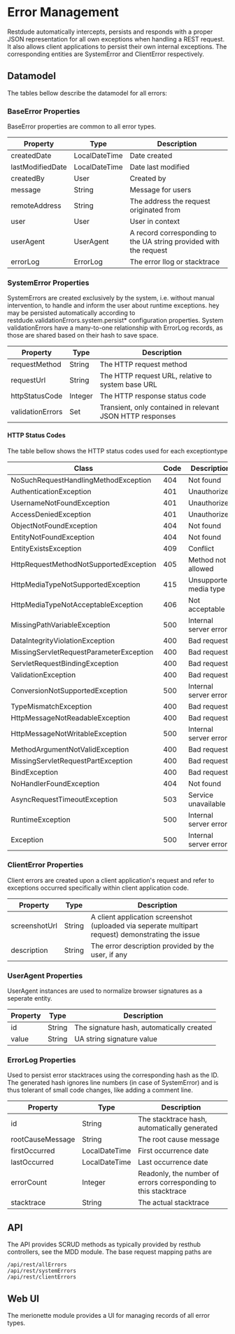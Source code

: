 # Error Management

Restdude automatically intercepts, persists and responds with a proper JSON representation for all own exceptions when handling a REST request. It also allows client applications to persist their own internal exceptions. The corresponding entities are SystemError and ClientError respectively.

## Datamodel

The tables bellow describe the datamodel for all errors:

### BaseError Properties

BaseError properties are common to all error types.

Property     | Type   | Description
------------ | ------ | -------------------
createdDate  | LocalDateTime | Date created
lastModifiedDate  | LocalDateTime | Date last modified
createdBy | User | Created by
message   | String | Message for users
remoteAddress  | String | The address the request originated from
user | User | User in context
userAgent    | UserAgent | A record corresponding to the UA string provided with the request
errorLog     | ErrorLog  | The error llog or stacktrace

### SystemError Properties

SystemErrors are created exclusively by the system, i.e. without manual intervention, to handle and inform the user about runtime exceptions. hey may be persisted automatically according to restdude.validationErrors.system.persist* configuration properties. System validationErrors have a many-to-one relationship with ErrorLog records, as those are shared based on their hash to save space.

Property     | Type   | Description
------------ | ------ | -------------------
requestMethod  | String | The HTTP request method
requestUrl  | String | The HTTP request URL, relative to system base URL
httpStatusCode | Integer | The HTTP response status code
validationErrors   | Set<ConstraintViolationEntry> | Transient, only contained in relevant JSON HTTP responses

#### HTTP Status Codes

The table bellow shows the HTTP status codes used for each exceptiontype

Class                                | Code  | Description
------------------------------------ | ----- | ------------
NoSuchRequestHandlingMethodException | 404 | Not found
AuthenticationException | 401 | Unauthorized
UsernameNotFoundException | 401 | Unauthorized
AccessDeniedException | 401 | Unauthorized
ObjectNotFoundException | 404 | Not found
EntityNotFoundException | 404 | Not found
EntityExistsException | 409 | Conflict
HttpRequestMethodNotSupportedException | 405 | Method not allowed
HttpMediaTypeNotSupportedException | 415 | Unsupported media type
HttpMediaTypeNotAcceptableException | 406 | Not acceptable
MissingPathVariableException | 500 | Internal server error
DataIntegrityViolationException | 400 | Bad request
MissingServletRequestParameterException | 400 | Bad request
ServletRequestBindingException | 400 | Bad request
ValidationException | 400 | Bad request
ConversionNotSupportedException | 500 | Internal server error
TypeMismatchException | 400 | Bad request
HttpMessageNotReadableException | 400 | Bad request
HttpMessageNotWritableException | 500 | Internal server error
MethodArgumentNotValidException | 400 | Bad request
MissingServletRequestPartException | 400 | Bad request
BindException | 400 | Bad request
NoHandlerFoundException | 404 | Not found
AsyncRequestTimeoutException | 503 | Service unavailable
RuntimeException | 500 | Internal server error
Exception | 500 | Internal server error


### ClientError Properties

Client errors are created upon a client application's request and refer to exceptions occurred specifically within client application code.

Property     | Type   | Description
------------ | ------ | -------------------
screenshotUrl  | String | A client application screenshot (uploaded via seperate multipart request) demonstrating the issue
description  | String | The error description provided by the user, if any

### UserAgent Properties

UserAgent instances are used to normalize browser signatures as a seperate entity.

Property     | Type   | Description
------------ | ------ | -------------------
id  | String | The signature hash, automatically created
value  | String | UA string signature value

### ErrorLog Properties

Used to persist error stacktraces using the corresponding hash as the ID. The generated hash ignores line numbers (in case of SystemError) and is thus tolerant of small code changes, like adding a comment line.

Property     | Type   | Description
------------ | ------ | -------------------
id           | String | The stacktrace hash, automatically generated
rootCauseMessage  | String | The root cause message
firstOccurred  | LocalDateTime | First occurrence date
lastOccurred   | LocalDateTime | Last occurrence date
errorCount     | Integer  | Readonly, the number of errors corresponding to this stacktrace
stacktrace     | String   | The actual stacktrace

## API

The API provides SCRUD methods as typically provided by resthub controllers, see the MDD module. The base request mapping paths are

    /api/rest/allErrors
    /api/rest/systemErrors
    /api/rest/clientErrors

## Web UI

The merionette module provides a UI for managing records of all error types.



